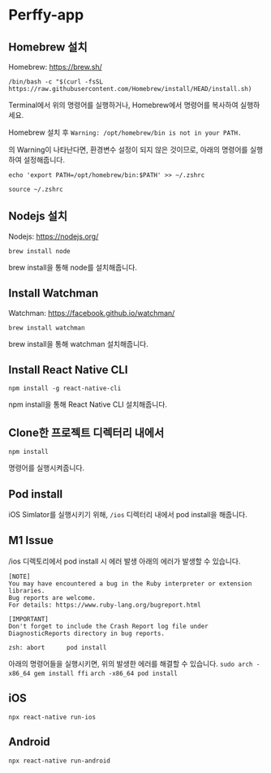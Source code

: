 # Perffy-app

## Homebrew 설치

Homebrew: https://brew.sh/

 ```/bin/bash -c "$(curl -fsSL https://raw.githubusercontent.com/Homebrew/install/HEAD/install.sh)```
 
 Terminal에서 위의 명령어를 실행하거나, Homebrew에서 명령어를 복사하여 실행하세요.
 
 Homebrew 설치 후 ```Warning: /opt/homebrew/bin is not in your PATH.```
 
 의 Warning이 나타난다면, 환경변수 설정이 되지 않은 것이므로, 아래의 명령어를 실행하여 설정해줍니다.
 
 
```echo 'export PATH=/opt/homebrew/bin:$PATH' >> ~/.zshrc```

```source ~/.zshrc```

## Nodejs 설치

Nodejs: https://nodejs.org/

```brew install node```

brew install을 통해 node를 설치해줍니다.

## Install Watchman

Watchman: https://facebook.github.io/watchman/

```brew install watchman```

brew install을 통해 watchman 설치해줍니다.

## Install React Native CLI

```npm install -g react-native-cli```

npm install을 통해 React Native CLI 설치해줍니다.

## Clone한 프로젝트 디렉터리 내에서

```npm install```

명령어를 실행시켜줍니다.

## Pod install

iOS Simlator를 실행시키기 위해, ```/ios``` 디렉터리 내에서 pod install을 해줍니다.


## M1 Issue
/ios 디렉토리에서 pod install 시 에러 발생 아래의 에러가 발생할 수 있습니다.

```
[NOTE]
You may have encountered a bug in the Ruby interpreter or extension libraries.
Bug reports are welcome.
For details: https://www.ruby-lang.org/bugreport.html

[IMPORTANT]
Don't forget to include the Crash Report log file under
DiagnosticReports directory in bug reports.

zsh: abort      pod install
```

아래의 명령어들을 실행시키면, 위의 발생한 에러를 해결할 수 있습니다.
``` sudo arch -x86_64 gem install ffi ```
``` arch -x86_64 pod install ```

## iOS

```npx react-native run-ios```

## Android

```npx react-native run-android```

